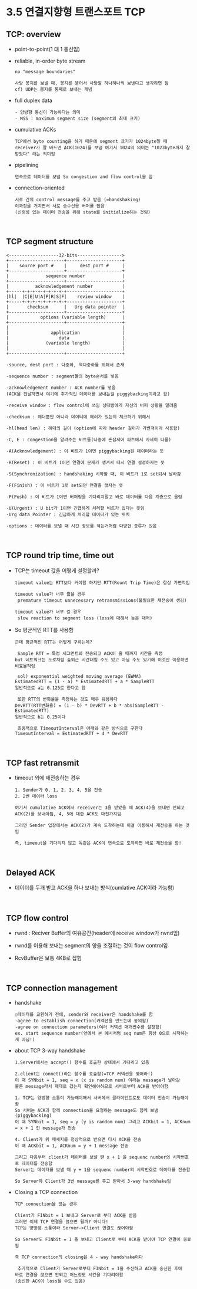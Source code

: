 3.5 연결지향형 트랜스포트 TCP
==================

TCP: overview
-------------
* point-to-point(1 대 1 통신임)

* reliable, in-order byte stream
  ```
  no "message boundaries"

  사탕 봉지를 보낼 때, 봉지를 뜯어서 사탕알 하나하나씩 보낸다고 생각하면 됨
  cf) UDP는 봉지를 통째로 보내는 개념
  ```

* full duplex data
  ```
  - 양방향 통신이 가능하다는 의미
  - MSS : maximum segment size (segment의 최대 크기)
  ```

* cumulative ACKs
  ```
  TCP에선 byte counting을 하기 때문에 segment 크기가 1024byte일 때
  receiver가 잘 바드면 ACK(1024)를 보냄 여기서 1024의 의미는 "1023byte까지 잘받았다" 라는 의미임
  ```

* pipelining
  ```
  연속으로 데이터를 보냄 So congestion and flow control을 함
  ```

* connection-oriented
  ```
  서로 간의 control message를 주고 받음 (=handshaking)
  이과정을 거치면서 서로 송수신용 버퍼를 잡음
  (신뢰성 있는 데이터 전송을 위해 state를 initialize하는 것임)
  ```

<br/>

TCP segment structure
---------------------
```
<-------------------32-bits----------------->
+---------------------+---------------------+
|    source port #    |     dest port #     |
+---------------------+---------------------+
|              sequence number              |
+---------------------+---------------------+
|          acknowledgement number           |
+-----+-+-+-+-+-+-+-+-+---------------------+
|hl|  |C|E|U|A|P|R|S|F|    review window    |
+-----+-+-+-+-+-+-+-+-+---------------------+
|       checksum      |   Urg data pointer  |
+---------------------+---------------------+
|            options (variable length)      |
+---------------------+---------------------+
|                                           |
|                application                |
|                   data                    |
|              (variable length)            |
|                                           |
+---------------------+---------------------+

-source, dest port : 다중화, 역다중화를 위해서 존재

-sequence number : segment들의 byte순서를 넣음

-acknowledgement number : ACK number를 넣음
(ACK을 전달하면서 여기에 추가적인 데이터를 보내는걸 piggybacking이라고 함)

-receive window : flow control에 쓰임 상대방에게 자신의 버퍼 상황을 알려줌

-checksum : 헤더뿐만 아니라 데이터에 에러가 있는지 체크하기 위해서

-hl(head len) : 헤더의 길이 (option에 따라 header 길이가 가변적이라 사용함)

-C, E : congestion을 알려주는 비트들(나중에 혼잡제어 파트에서 자세히 다룸)

-A(Acknowledgement) : 이 비트가 1이면 piggybacking된 데이터라는 뜻

-R(Reset) : 이 비트가 1이면 연결에 문제가 생겨서 다시 연결 설정하자는 뜻

-S(Synchronization) : handshaking 시작할 때, 이 비트가 1로 set되서 날라감

-F(Finish) : 이 비트가 1로 set되면 연결을 끊자는 뜻   

-P(Push) : 이 비트가 1이면 버퍼링을 기다리지말고 바로 데이터를 다음 계층으로 올림

-U(Urgent) : U bit가 1이면 긴급하게 처리할 비트가 있다는 뜻임 
-Urg data Pointer : 긴급하게 처리할 데이터가 있는 위치

-options : 데이터를 보낼 때 시간 정보를 적는거처럼 다양한 종류가 있음
```
 
<br/>

TCP round trip time, time out
-------------------
* TCP는 timeout 값을 어떻게 설정할까?
  ```
  timeout value는 RTT보다 커야함 하지만 RTT(Rount Trip Time)은 항상 가변적임
  
  timeout value가 너무 짧을 경우
   premature timeout unnecessary retransmissions(불필요한 재전송이 생김)
  
  timeout value가 너무 길 경우
   slow reaction to segment loss (loss에 대해서 늦은 대처)
  ```

* So 평균적인 RTT를 사용함
  ```
  근데 평균적인 RTT는 어떻게 구하는데?

   Sample RTT = 특정 세그먼트의 전송되고 ACK이 올 때까지 시간을 측정
  but 네트워크는 도로처럼 출퇴근 시간대일 수도 있고 아닐 수도 있기에 이것만 이용하면 비효율적임

   sol) exponential weighted moving average (EWMA)
  EstimatedRTT = (1 - a) * EstimatedRTT + a * SampleRTT
  일반적으로 a는 0.125로 한다고 함

   또한 RTT의 변화율을 측정하는 것도 매우 유용하다
  DevRTT(RTT변화율) = (1 - b) * DevRTT + b * abs(SampleRTT - EstimatedRTT)
  일반적으로 b는 0.25이다

   최종적으로 TimeoutInterval은 아래와 같은 방식으로 구한다
  TimeoutInterval = EstimatedRTT + 4 * DevRTT
  ```

<br/>

TCP fast retransmit
--------------------
* timeout 외에 재전송하는 경우
  ```
  1. Sender가 0, 1, 2, 3, 4, 5을 전송
  2. 2번 데이터 loss

  여기서 cumulative ACK에서 receiver는 3을 받았을 때 ACK(4)을 보내면 안되고 ACK(2)를 보내야됨, 4, 5에 대한 ACK도 마찬가지임

  그러면 Sender 입장에서는 ACK(2)가 계속 도착하는데 이걸 이용해서 재전송을 하는 것임

  즉, timeout을 기다리지 않고 똑같은 ACK이 연속으로 도착하면 바로 재전송을 함!
  ```

<br/>

Delayed ACK
-------
* 데이터를 두개 받고 ACK을 하나 보내는 방식(cumlative ACK이라 가능함)


<br/>

TCP flow control
------------
* rwnd : Reciver Buffer의 여유공간(header에 receive window가 rwnd임)

* rwnd를 이용해 보내는 segment의 양을 조절하는 것이 flow control임

* RcvBuffer은 보통 4KB로 잡힘

<br/>

TCP connection management
------------------------------------
* handshake
  ```
  ○데이터를 교환하기 전에, sender와 receiver은 handshake를 함
  -agree to establish connection(커넥션을 만드는데 동의함)
  -agree on connection parameters(여러 커넥션 매개변수를 설정함)
  ex. start sequence number(앞에서 본 예시처럼 seq num은 항상 0으로 시작하는게 아님!)
  ```

* about TCP 3-way handshake
  ```
  1.Server에서는 accept() 함수를 호출한 상태에서 기다리고 있음

  2.client는 connet()라는 함수를 호출함(=TCP 커넥션을 맺어라!)
  이 때 SYNbit = 1, seq = x (x is random num) 이라는 message가 날아감
  물론 message라서 제대로 갔는지 확인해야하므로 서버로부터 ACK을 받아야함

  1. TCP는 양방향 소통이 가능해야해서 서버에서 클라이언트로도 데이터 전송이 가능해야함
  So 서버는 ACK과 함께 connection을 요청하는 message도 함께 보냄(piggybacking)
  이 때 SYNbit = 1, seq = y (y is random num) 그리고 ACKbit = 1, ACKnum = x + 1 인 message가 전송

  4. Client가 위 메세지를 정상적으로 받으면 다시 ACK을 전송
  이 때 ACKbit = 1, ACKnum = y + 1 message 전송

  그리고 다음부터 client가 데이터를 보낼 땐 x + 1 을 sequenc number의 시작번호로 데이터를 전송함
  Server는 데이터를 보낼 때 y + 1을 sequenc number의 시작번호로 데이터를 전송함

  So Server와 Client가 3번 message를 주고 받아서 3-way handshake임
  ```

* Closing a TCP connection
  ```
  TCP connection을 끊는 경우

  Client가 FINbit = 1 보내고 Server로 부터 ACK을 받음
  그러면 이제 TCP 연결을 끊으면 될까? 아니다!
  TCP는 양방향 소통이라 Server->Client 연결도 끊어야함

  So Server도 FINbit = 1 을 보내고 Client로 부터 ACK을 받아야 TCP 연결이 종료됨

  즉 TCP connection의 closing은 4 - way handshake이다

   추가적으로 Client가 Server로부터 FINbit = 1을 수신하고 ACK을 송신한 후에
  바로 연결을 끊으면 안되고 어느정도 시간을 기다려야함
  (송신한 ACK이 loss될 수도 있음)
  ```
